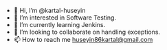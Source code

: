 - 👋 Hi, I’m @kartal-huseyin
- 👀 I’m interested in Software Testing.
- 🌱 I’m currently learning Jenkins.
- 💞️ I’m looking to collaborate on handling exceptions.
- 📫 How to reach me huseyin86kartal@gmail.com

<!---
kartal-huseyin/kartal-huseyin is a ✨ special ✨ repository because its `README.md` (this file) appears on your GitHub profile.
You can click the Preview link to take a look at your changes.
--->
